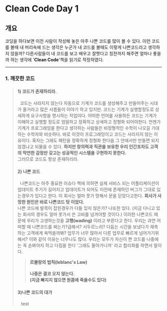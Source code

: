 Clean Code Day 1
===

개요
---

코딩을 하다보면 이전 사람이 작성해 놓은 아주 나쁜 코드를 많이 볼 수 있다. 이런 코드를 볼때 내 머리속에 드는 생각은 누군가 내 코드를 볼때도 이렇게 나쁜코드라고 생각하지 않을까? 다른사람들이 내 코드를 보고 배우고 잘짯다고 칭찬까지 해주면 얼마나 좋을까 하는 생각에 '**Clean Code**'책을 읽기로 작정하였다.




---

### 1. 깨끗한 코드
> #### 1) 코드가 존재하리라.
> &nbsp;&nbsp;코드는 사라지지 않는다 자동으로 기계가 코드를 생성해주고 만들어주는 시대가 올거라고 많은 사름들이 이야기 하고 있지만. 코드는 기계가 실행할정도로 상세하게 요구사항을 명시하는 작업이다. 어떠한 언어를 사용하든 코드는 기계가 이해하고 실행할 정도로 엄밀하고 정확하고 상세하고 정형화 되어야한다. 언젠가 기계가 프로그래밍을 한다고 생각하는 사람들은 비정형적인 수학이 나오길 기대하는 수학자와 비슷하다. 바로 이것이 프로그래밍이고 코드는 사라지지 않는 이유이다. 혹자는 그래도 패턴을 정확하게 정형화 한다음 그 안에서만 만들면 되지 않겠냐고 되물을 수 있다. **하지만 창의력과 직관을 보유한 우리 인간조차도 고객의 막연한 감정만 갖고는 성공적인 시스템을 구현하지 못한다.**<br/>그러므로 코드도 항상 존재하리라.
>
>#### 2) 나쁜 코드
>&nbsp;&nbsp;나쁜코드는 아주 중요한 이슈다 책에 의하면 실제 서비스 되는 어플리케이션이 업데이트 주기가 길어지고 업데이트가 되어도 이전에 존재하던 버그가 그대로 있는경우가 있다고 한다. 이 회사는 얼마 못가 망해서 문을 닫았다고한다. **회사가 사망한 원인은 바로 나쁜코드 탓 이었다.** <br/>나쁜 코드에 발목이 잡힌경우가 다들 있지 않은가? 나또한 있다. (지금 다니고 있는 회사의 경우도 얼마 못가서 쓴 고비를 넘겨야할 것이다.) 이러한 나쁜코드 때문에 우리가 고생하는것을 **고행(wading)** 이라고 부른다고 한다. 우리는 과연 어떠할 때 나쁜코드를 짜는가?급해서? 서두르느라? 다듬는 시간을 보냈다가 재촉하는 고객에게 욕먹을까봐? 업무가 너무 많아서 다른 업무로 빠르게 넘어가기위해서? 이와 같이 이유는 너무나도 많다. 우리는 모두가 자신이 짠 코드를 나중에는 꼭 손봐야지 하고 다짐을 한다 '그래도 돌아가니까' 라고 합리화를 하면서 말이다.<br/>
>>**르블랑의 법칙(leblanc's Law)<br/><br/>나중은 결코 오지 않는다.</br>(지금 빠지지 않으면 원콤에 죽을수도 있다)**
>
>#### 3)나쁜 코드의 대가
>&nbsp;&nbsp; test
